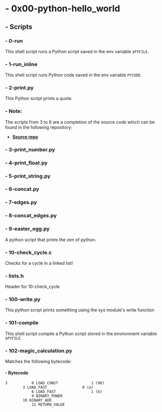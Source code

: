 # - 0x00-python-hello_world

## - Scripts

### - 0-run
This shell script runs a Python script saved in the env variable `$PYFILE`.
### - 1-run_inline
This shell script runs Python code saved in the env variable `PYCODE`.
### - 2-print.py
This Python script prints a quote.
### - Note:
The scripts from 3 to 8 are a completion of the source code which can be found in the following repository:
* **[Source repo](https://github.com/holbertonschool/0x00.py/blob/master)**
### - 3-print_number.py
### - 4-print_float.py
### - 5-print_string.py
### - 6-concat.py
### - 7-edges.py
### - 8-concat_edges.py
### - 9-easter_egg.py
A python script that prints the zen of python.
### - 10-check_cycle.c
Checks for a cycle in a linked list!
### - lists.h
Header for 10-check_cycle
### - 100-write.py
This python script prints something using the sys module's write function
### - 101-compile
This shell script compile a Python script stored in the environment variable `$PYFILE`
### - 102-magic_calculation.py
Matches the following bytecode:
#### - Bytecode
	3           0 LOAD_CONST               1 (98)
		    3 LOAD_FAST                0 (a)
	            6 LOAD_FAST                1 (b)
        	    9 BINARY_POWER
 		    10 BINARY_ADD
	            11 RETURN_VALUE

